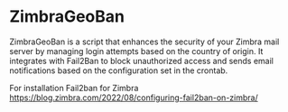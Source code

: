 # ZimbraGeoBan

ZimbraGeoBan is a script that enhances the security of your Zimbra mail server by managing login attempts based on the country of origin. 
It integrates with Fail2Ban to block unauthorized access and sends email notifications based on the configuration set in the crontab.


For installation Fail2ban for Zimbra
https://blog.zimbra.com/2022/08/configuring-fail2ban-on-zimbra/

